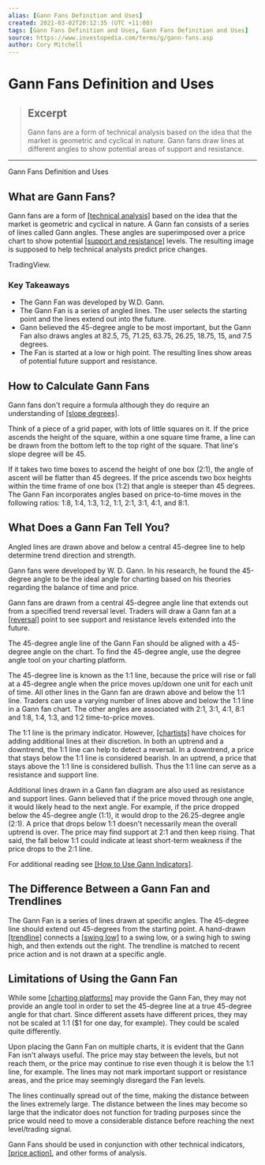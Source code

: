 ```yaml
---
alias: [Gann Fans Definition and Uses]
created: 2021-03-02T20:12:35 (UTC +11:00)
tags: [Gann Fans Definition and Uses, Gann Fans Definition and Uses]
source: https://www.investopedia.com/terms/g/gann-fans.asp
author: Cory Mitchell
---
```


# Gann Fans Definition and Uses

> ## Excerpt
> Gann fans are a form of technical analysis based on the idea that the market is geometric and cyclical in nature. Gann fans draw lines at different angles to show potential areas of support and resistance.

---

Gann Fans Definition and Uses
## What are Gann Fans?

Gann fans are a form of [[technical analysis]](https://www.investopedia.com/terms/t/technicalanalysis.asp) based on the idea that the market is geometric and cyclical in nature. A Gann fan consists of a series of lines called Gann angles. These angles are superimposed over a price chart to show potential [[support and resistance]](https://www.investopedia.com/trading/support-and-resistance-basics/) levels. The resulting image is supposed to help technical analysts predict price changes.

TradingView.

### Key Takeaways

-   The Gann Fan was developed by W.D. Gann.
-   The Gann Fan is a series of angled lines. The user selects the starting point and the lines extend out into the future.
-   Gann believed the 45-degree angle to be most important, but the Gann Fan also draws angles at 82.5, 75, 71.25, 63.75, 26.25, 18.75, 15, and 7.5 degrees.
-   The Fan is started at a low or high point. The resulting lines show areas of potential future support and resistance.

## How to Calculate Gann Fans

Gann fans don't require a formula although they do require an understanding of [[slope degrees]](https://www.investopedia.com/ask/answers/121114/what-gann-fans-formula-and-how-it-calculated.asp).

Think of a piece of a grid paper, with lots of little squares on it. If the price ascends the height of the square, within a one square time frame, a line can be drawn from the bottom left to the top right of the square. That line's slope degree will be 45.

If it takes two time boxes to ascend the height of one box (2:1), the angle of ascent will be flatter than 45 degrees. If the price ascends two box heights within the time frame of one box (1:2) that angle is steeper than 45 degrees. The Gann Fan incorporates angles based on price-to-time moves in the following ratios: 1:8, 1:4, 1:3, 1:2, 1:1, 2:1, 3:1, 4:1, and 8:1.

## What Does a Gann Fan Tell You?

Angled lines are drawn above and below a central 45-degree line to help determine trend direction and strength.

Gann fans were developed by W. D. Gann. In his research, he found the 45-degree angle to be the ideal angle for charting based on his theories regarding the balance of time and price.

Gann fans are drawn from a central 45-degree angle line that extends out from a specified trend reversal level. Traders will draw a Gann fan at a [[reversal]](https://www.investopedia.com/terms/r/reversal.asp) point to see support and resistance levels extended into the future.

The 45-degree angle line of the Gann Fan should be aligned with a 45-degree angle on the chart. To find the 45-degree angle, use the degree angle tool on your charting platform.

The 45-degree line is known as the 1:1 line, because the price will rise or fall at a 45-degree angle when the price moves up/down one unit for each unit of time. All other lines in the Gann fan are drawn above and below the 1:1 line. Traders can use a varying number of lines above and below the 1:1 line in a Gann fan chart. The other angles are associated with 2:1, 3:1, 4:1, 8:1 and 1:8, 1:4, 1:3, and 1:2 time-to-price moves.

The 1:1 line is the primary indicator. However, [[chartists]](https://www.investopedia.com/terms/c/chartist.asp) have choices for adding additional lines at their discretion. In both an uptrend and a downtrend, the 1:1 line can help to detect a reversal. In a downtrend, a price that stays below the 1:1 line is considered bearish. In an uptrend, a price that stays above the 1:1 line is considered bullish. Thus the 1:1 line can serve as a resistance and support line.

Additional lines drawn in a Gann fan diagram are also used as resistance and support lines. Gann believed that if the price moved through one angle, it would likely head to the next angle. For example, if the price dropped below the 45-degree angle (1:1), it would drop to the 26.25-degree angle (2:1). A price that drops below 1:1 doesn't necessarily mean the overall uptrend is over. The price may find support at 2:1 and then keep rising. That said, the fall below 1:1 could indicate at least short-term weakness if the price drops to the 2:1 line.

For additional reading see [[How to Use Gann Indicators]](https://www.investopedia.com/articles/trading/08/gann-indicator.asp).

## The Difference Between a Gann Fan and Trendlines

The Gann Fan is a series of lines drawn at specific angles. The 45-degree line should extend out 45-degrees from the starting point. A hand-drawn [[trendline]](https://www.investopedia.com/terms/t/trendline.asp) connects a [[swing low]](https://www.investopedia.com/terms/s/swinglow.asp) to a swing low, or a swing high to swing high, and then extends out the right. The trendline is matched to recent price action and is not drawn at a specific angle.

## Limitations of Using the Gann Fan

While some [[charting platforms]](https://www.investopedia.com/articles/active-trading/121014/best-technical-analysis-trading-software.asp) may provide the Gann Fan, they may not provide an angle tool in order to set the 45-degree line at a true 45-degree angle for that chart. Since different assets have different prices, they may not be scaled at 1:1 ($1 for one day, for example). They could be scaled quite differently.

Upon placing the Gann Fan on multiple charts, it is evident that the Gann Fan isn't always useful. The price may stay between the levels, but not reach them, or the price may continue to rise even though it is below the 1:1 line, for example. The lines may not mark important support or resistance areas, and the price may seemingly disregard the Fan levels.

The lines continually spread out of the time, making the distance between the lines extremely large. The distance between the lines may become so large that the indicator does not function for trading purposes since the price would need to move a considerable distance before reaching the next level/trading signal.

Gann Fans should be used in conjunction with other technical indicators, [[price action]](https://www.investopedia.com/terms/p/price-action.asp), and other forms of analysis.
